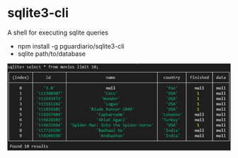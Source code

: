 # sqlite3-cli
A shell for executing sqlite queries

- npm install -g pguardiario/sqlite3-cli
- sqlite path/to/database

![screen.png](screen.png)
